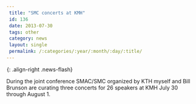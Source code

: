 ```yaml
---
 title: "SMC concerts at KMH"
 id: 136
 date: 2013-07-30
 tags: other
 category: news
 layout: single
 permalink: /:categories/:year/:month/:day/:title/
---
```

![image-right](/assets/images/spacer.gif){: .align-right .news-flash}

During the joint conference SMAC/SMC organized by KTH myself and Bill Brunson are curating three concerts for 26 speakers at KMH July 30 through August 1.

